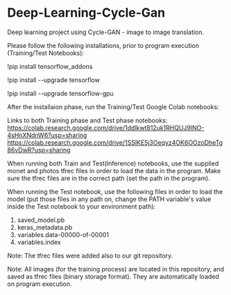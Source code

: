 # Deep-Learning-Cycle-Gan
Deep learning project using Cycle-GAN - image to image translation.

Please follow the following installations, prior to program execution (Training/Test Notebooks):

!pip install tensorflow_addons

!pip install --upgrade tensorflow

!pip install --upgrade tensorflow-gpu

After the installaion phase, run the Training/Test Google Colab notebooks:

Links to both Training phase and Test phase notebooks:
https://colab.research.google.com/drive/1ddlkwt812uk1RHQUJ9lNO-4sHnXNdnW6?usp=sharing
https://colab.research.google.com/drive/1SSlKE5j3Oeqyz4OK6OOzoDheTg86vDwR?usp=sharing

When running both Train and Test(Inference) notebooks, use the supplied monet and photos tfrec files in order to load the data in the program. Make sure the tfrec files are in the correct path (set the path in the program).

When running the Test notebook, use the following files in order to load the model (put those files in any path on, change the PATH variable's value inside the Test notebook to your environment path):

1) saved_model.pb
2) keras_metadata.pb
3) variables.data-00000-of-00001
4) variables.index

Note: The tfrec files were added also to our git repository.

Note: All images (for the training process) are located in this repository, and saved as tfrec files (binary storage format). They are automatically loaded on program execution.
